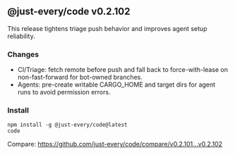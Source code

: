 ## @just-every/code v0.2.102

This release tightens triage push behavior and improves agent setup reliability.

### Changes
- CI/Triage: fetch remote before push and fall back to force-with-lease on non-fast-forward for bot-owned branches.
- Agents: pre-create writable CARGO_HOME and target dirs for agent runs to avoid permission errors.

### Install
```
npm install -g @just-every/code@latest
code
```

Compare: https://github.com/just-every/code/compare/v0.2.101...v0.2.102

